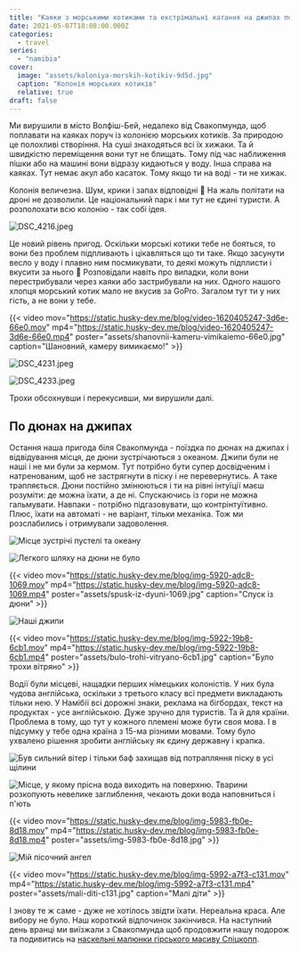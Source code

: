 ```yaml
---
title: "Каяки з морськими котиками та екстрімальні катання на джипах по дюнах"
date: 2021-05-07T18:08:00.000Z
categories:
  - travel
series:
  - "namibia"
cover:
  image: "assets/koloniya-morskih-kotikiv-9d5d.jpg"
  caption: "Колонія морських котиків"
  relative: true
draft: false
---
```


Ми вирушили в місто Волфіш-Бей, недалеко від Свакопмунда, щоб поплавати на каяках поруч із колонією морських котиків. За природою це полохливі створіння. На суші знаходяться всі їх хижаки. Та й швидкістю переміщення вони тут не блищать. Тому під час наближення пішки або на машині вони відразу кидаються у воду. Інша справа на каяках. Тут немає акул або касаток. Тому якщо ти на воді - ти не хижак.

Колонія величезна. Шум, крики і запах відповідні 🙂 На жаль політати на дроні не дозволили. Це національний парк і ми тут не єдині туристи. А розполохати всю колонію - так собі ідея.

![DSC_4216.jpeg](assets/dsc-4216-ed64.jpg)

Це новий рівень пригод. Оскільки морські котики тебе не бояться, то вони без проблем підпливають і цікавляться що ти таке. Якщо засунути весло у воду і плавно ним посмикувати, то деякі можуть підплисти і вкусити за нього 🙂 Розповідали навіть про випадки, коли вони перестрибували через каяки або застрибували на них. Одного нашого хлопця морський котик мало не вкусив за GoPro. Загалом тут ти у них гість, а не вони у тебе.

{{< video mov="https://static.husky-dev.me/blog/video-1620405247-3d6e-66e0.mov" mp4="https://static.husky-dev.me/blog/video-1620405247-3d6e-66e0.mp4" poster="assets/shanovnii-kameru-vimikaiemo-66e0.jpg" caption="Шановний, камеру вимикаємо!" >}}

![DSC_4231.jpeg](assets/dsc-4231-b456.jpg)

![DSC_4233.jpeg](assets/dsc-4233-4a30.jpg)

Трохи обсохнувши і перекусивши, ми вирушили далі.

## По дюнах на джипах

Остання наша пригода біля Свакопмунда - поїздка по дюнах на джипах і відвідування місця, де дюни зустрічаються з океаном. Джипи були не наші і не ми були за кермом. Тут потрібно бути супер досвідченим і натренованим, щоб не застрягнути в піску і не перевернутись. А таке трапляється. Дюни постійно змінюються і ти на рівні інтуїції маєш розуміти: де можна їхати, а де ні. Спускаючись із гори не можна гальмувати. Навпаки - потрібно підгазовувати, що контрінтуїтивно. Плюс, їхати на автоматі - не варіант, тільки механіка. Тож ми розслабились і отримували задоволення.

![Місце зустрічі пустелі та океану](assets/mistse-zustrichi-pusteli-ta-okeanu-b6cb.jpg "Місце зустрічі пустелі та океану")

![Легкого шляху на дюни не було](assets/legkogo-shlyahu-na-dyuni-ne-bulo-93e3.jpg "Легкого шляху на дюни не було")

{{< video mov="https://static.husky-dev.me/blog/img-5920-adc8-1069.mov" mp4="https://static.husky-dev.me/blog/img-5920-adc8-1069.mp4" poster="assets/spusk-iz-dyuni-1069.jpg" caption="Спуск із дюни" >}}

![Наші джипи](assets/nashi-dzhipi-1bc9.jpg "Наші джипи")

{{< video mov="https://static.husky-dev.me/blog/img-5922-19b8-6cb1.mov" mp4="https://static.husky-dev.me/blog/img-5922-19b8-6cb1.mp4" poster="assets/bulo-trohi-vitryano-6cb1.jpg" caption="Було трохи вітряно" >}}

Водії були місцеві, нащадки перших німецьких колоністів. У них була чудова англійська, оскільки з третього класу всі предмети викладають тільки нею. У Намібії всі дорожні знаки, реклама на бігбордах, текст на продуктах - усе англійською. Дуже зручно для туристів. Та й для країни. Проблема в тому, що тут у кожного племені може бути своя мова. І в підсумку у тебе одна країна з 15-ма різними мовами. Тому було ухвалено рішення зробити англійську як єдину державну і крапка.

![Був сильний вітер і тільки баф захищав від потрапляння піску в усі щілини](assets/buv-silnii-viter-i-tilki-baf-zahischav-vid-potraplyannya-pisku-v-usi-schilini-6889.jpg "Був сильний вітер і тільки баф захищав від потрапляння піску в усі щілини")

![Місце, у якому прісна вода виходить на поверхню. Тварини розкопують невелике заглиблення, чекають доки вода наповниться і п'ють](assets/mistse-u-yakomu-prisna-voda-vihodit-na-poverhnyu-tvarini-rozkopuyut-nevelike-zagliblennya-chekayut-doki-voda-napovnitsya-i-pyut-d702.jpg "Місце, у якому прісна вода виходить на поверхню. Тварини розкопують невелике заглиблення, чекають доки вода наповниться і п'ють")

{{< video mov="https://static.husky-dev.me/blog/img-5983-fb0e-8d18.mov" mp4="https://static.husky-dev.me/blog/img-5983-fb0e-8d18.mp4" poster="assets/img-5983-fb0e-8d18.jpg" >}}

![Мій пісочний ангел](assets/mii-pisochnii-angel-e5af.jpg "Мій пісочний ангел")

{{< video mov="https://static.husky-dev.me/blog/img-5992-a7f3-c131.mov" mp4="https://static.husky-dev.me/blog/img-5992-a7f3-c131.mp4" poster="assets/mali-diti-c131.jpg" caption="Малі діти" >}}

І знову те ж саме - дуже не хотілось звідти їхати. Нереальна краса. Але вибору не було. Наш короткий відпочинок закінчився. На наступний день вранці ми виїзжали з Свакопмунда щоб продовжити нашу подорож та подивитись на [наскельні малюнки гірського масиву Спіцкопп](/posts/naskelni-malyunki-girskogo-masivu-spitskopp).
